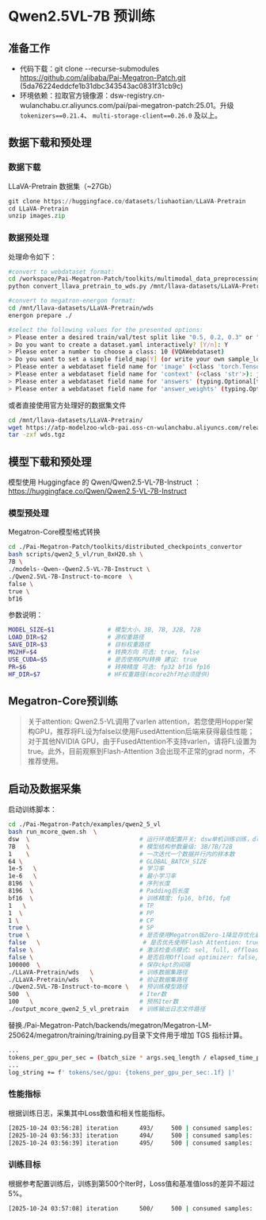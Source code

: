 # Qwen2.5VL-7B 预训练

## 准备工作

- 代码下载：git clone --recurse-submodules https://github.com/alibaba/Pai-Megatron-Patch.git (5da76224eddcfe1b31dbc343543ac0831f31cb9c)
- 环境依赖：拉取官方镜像源：dsw-registry.cn-wulanchabu.cr.aliyuncs.com/pai/pai-megatron-patch:25.01。升级 `tokenizers==0.21.4`、 `multi-storage-client==0.26.0` 及以上。

## 数据下载和预处理

### 数据下载

LLaVA-Pretrain 数据集（~27Gb）
```Python
git clone https://huggingface.co/datasets/liuhaotian/LLaVA-Pretrain
cd LLaVA-Pretrain
unzip images.zip
```
### 数据预处理

处理命令如下：
```bash
#convert to webdataset format:
cd /workspace/Pai-Megatron-Patch/toolkits/multimodal_data_preprocessing
python convert_llava_pretrain_to_wds.py /mnt/llava-datasets/LLaVA-Pretrain/

#convert to megatron-energon format:
cd /mnt/llava-datasets/LLaVA-Pretrain/wds
energon prepare ./

#select the following values for the presented options:
> Please enter a desired train/val/test split like "0.5, 0.2, 0.3" or "8,1,1": 9,1,0
> Do you want to create a dataset.yaml interactively? [Y/n]: Y
> Please enter a number to choose a class: 10 (VQAWebdataset)
> Do you want to set a simple field_map[Y] (or write your own sample_loader [n])? [Y/n]: Y
> Please enter a webdataset field name for 'image' (<class 'torch.Tensor'>): jpg
> Please enter a webdataset field name for 'context' (<class 'str'>): json[0][value]
> Please enter a webdataset field name for 'answers' (typing.Optional[typing.List[str]], default: None): json[1][value]
> Please enter a webdataset field name for 'answer_weights' (typing.Optional[torch.Tensor], default: None):
```
或者直接使用官方处理好的数据集文件
```bash
cd /mnt/llava-datasets/LLaVA-Pretrain/
wget https://atp-modelzoo-wlcb-pai.oss-cn-wulanchabu.aliyuncs.com/release/models/pai-megatron-patch/vlm-datasets/wds.tgz
tar -zxf wds.tgz
```
## 模型下载和预处理

模型使用 Huggingface 的 Qwen/Qwen2.5-VL-7B-Instruct ：https://huggingface.co/Qwen/Qwen2.5-VL-7B-Instruct

### 模型预处理
Megatron-Core模型格式转换
```bash
cd ./Pai-Megatron-Patch/toolkits/distributed_checkpoints_convertor
bash scripts/qwen2_5_vl/run_8xH20.sh \
7B \
./models--Qwen--Qwen2.5-VL-7B-Instruct \
./Qwen2.5VL-7B-Instruct-to-mcore  \
false \
true \
bf16
```
参数说明：
```bash
MODEL_SIZE=$1               # 模型大小，3B, 7B, 32B, 72B
LOAD_DIR=$2                 # 源权重路径
SAVE_DIR=$3                 # 目标权重路径
MG2HF=$4                    # 转换方向 可选: true, false
USE_CUDA=$5                 # 是否使用GPU转换 建议: true
PR=$6                       # 转换精度 可选: fp32 bf16 fp16
HF_DIR=$7                   # HF权重路径(mcore2hf时必须提供)
```
## Megatron-Core预训练

> 关于attention: Qwen2.5-VL调用了varlen attention，若您使用Hopper架构GPU，推荐将FL设为false以使用FusedAttention后端来获得最佳性能； 对于其他NVIDIA GPU，由于FusedAttention不支持varlen，请将FL设置为true。此外，目前观察到Flash-Attention 3会出现不正常的grad norm，不推荐使用。

## 启动及数据采集

启动训练脚本：
```bash
cd ./Pai-Megatron-Patch/examples/qwen2_5_vl
bash run_mcore_qwen.sh  \
dsw  \                               # 运行环境配置开关: dsw单机训练训练，dlc表示多机训练环境
7B   \                               # 模型结构参数量级: 3B/7B/72B
1    \                               # 一次迭代一个数据并行内的样本数
64 \                                 # GLOBAL_BATCH_SIZE
1e-5   \                             # 学习率
1e-6   \                             # 最小学习率
8196  \                              # 序列长度
8196  \                              # Padding后长度
bf16  \                              # 训练精度: fp16, bf16, fp8
1   \                                # TP
1  \                                 # PP
1 \                                  # CP
true \                               # SP
true \                               # 是否使用Megatron版Zero-1降显存优化器: true, false
false   \                             # 是否优先使用Flash Attention: true, false
false \                              # 激活检查点模式: sel, full, offload, false
false \                              # 是否启用Offload optimizer: false, 或输入0～1的小数作为参数offload比例
100000  \                            # 保存ckpt的间隔
./LLaVA-Pretrain/wds   \             # 训练数据集路径
./LLaVA-Pretrain/wds   \             # 验证数据集路径
./Qwen2.5VL-7B-Instruct-to-mcore \   # 预训练模型路径
500  \                               # Iter数
100   \                              # 预热Iter数        
./output_mcore_qwen2_5_vl_pretrain   # 训练输出日志文件路径
```
替换./Pai-Megatron-Patch/backends/megatron/Megatron-LM-250624/megatron/training/training.py目录下文件用于增加 TGS 指标计算。
```bash
...
tokens_per_gpu_per_sec = (batch_size * args.seq_length / elapsed_time_per_iteration / args.world_size)
...
log_string += f' tokens/sec/gpu: {tokens_per_gpu_per_sec:.1f} |'  
```

### 性能指标

根据训练日志，采集其中Loss数值和相关性能指标。
```bash
[2025-10-24 03:56:28] iteration      493/     500 | consumed samples:        31552 | elapsed time per iteration (ms): 5592.9 | throughput per GPU (TFLOP/s/GPU): 555.2 | learning rate: 1.000000E-06 | global batch size:    64 | lm loss: 1.612240E+00 | loss scale: 1.0 | grad norm: 11.949 | tokens/sec/gpu: 11723.5 | number of skipped iterations:   0 | number of nan iterations:   0 |
[2025-10-24 03:56:33] iteration      494/     500 | consumed samples:        31616 | elapsed time per iteration (ms): 5580.6 | throughput per GPU (TFLOP/s/GPU): 556.4 | learning rate: 1.000000E-06 | global batch size:    64 | lm loss: 1.524855E+00 | loss scale: 1.0 | grad norm: 24.849 | tokens/sec/gpu: 11749.3 | number of skipped iterations:   0 | number of nan iterations:   0 |
[2025-10-24 03:56:39] iteration      495/     500 | consumed samples:        31680 | elapsed time per iteration (ms): 5818.0 | throughput per GPU (TFLOP/s/GPU): 533.7 | learning rate: 1.000000E-06 | global batch size:    64 | lm loss: 1.666730E+00 | loss scale: 1.0 | grad norm: 13.959 | tokens/sec/gpu: 11269.9 | number of skipped iterations:   0 | number of nan iterations:   0 |
```
### 训练目标

根据参考配置训练后，训练到第500个Iter时，Loss值和基准值loss的差异不超过5%。
```bash
[2025-10-24 03:57:08] iteration      500/     500 | consumed samples:        32000 | elapsed time per iteration (ms): 5574.8 | throughput per GPU (TFLOP/s/GPU): 557.0 | learning rate: 1.000000E-06 | global batch size:    64 | lm loss: 1.603242E+00 | loss scale: 1.0 | grad norm: 11.632 | tokens/sec/gpu: 11761.6 | number of skipped iterations:   0 | number of nan iterations:   0 |
```
